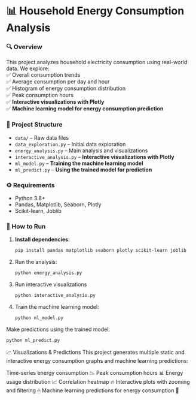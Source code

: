 # 📊 Household Energy Consumption Analysis  

### 🔍 Overview  
This project analyzes household electricity consumption using real-world data. We explore:  
✅ Overall consumption trends  
✅ Average consumption per day and hour  
✅ Histogram of energy consumption distribution  
✅ Peak consumption hours  
✅ **Interactive visualizations with Plotly**  
✅ **Machine learning model for energy consumption prediction**  

### 📂 Project Structure  
- `data/` – Raw data files  
- `data_exploration.py` – Initial data exploration  
- `energy_analysis.py` – Main analysis and visualizations  
- `interactive_analysis.py` – **Interactive visualizations with Plotly**  
- `ml_model.py` – **Training the machine learning model**  
- `ml_predict.py` – **Using the trained model for prediction**  

### ⚙️ Requirements  
- Python 3.8+  
- Pandas, Matplotlib, Seaborn, Plotly  
- Scikit-learn, Joblib  

### 🚀 How to Run  

1. **Install dependencies**:  
   ```sh
   pip install pandas matplotlib seaborn plotly scikit-learn joblib
   ```
2. Run the analysis:
   ```sh
   python energy_analysis.py
   ```
3. Run interactive visualizations
   ```sh
   python interactive_analysis.py
   ```
4. Train the machine learning model:
   ```sh
   python ml_model.py
   ```
Make predictions using the trained model:
   ```sh
   python ml_predict.py
   ```

📈 Visualizations & Predictions
This project generates multiple static and interactive energy consumption graphs and machine learning predictions:

Time-series energy consumption 📉
Peak consumption hours 📊
Energy usage distribution 📈
Correlation heatmap 🔥
Interactive plots with zooming and filtering 🖱
Machine learning predictions for energy consumption 🤖